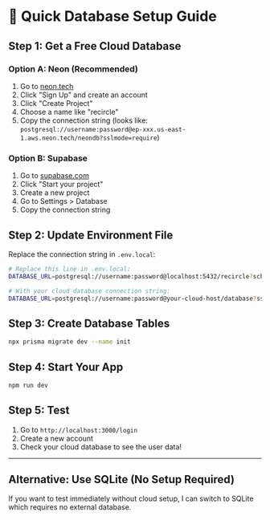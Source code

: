 # 🚀 Quick Database Setup Guide

## **Step 1: Get a Free Cloud Database**

### **Option A: Neon (Recommended)**
1. Go to [neon.tech](https://neon.tech)
2. Click "Sign Up" and create an account
3. Click "Create Project"
4. Choose a name like "recircle"
5. Copy the connection string (looks like: `postgresql://username:password@ep-xxx.us-east-1.aws.neon.tech/neondb?sslmode=require`)

### **Option B: Supabase**
1. Go to [supabase.com](https://supabase.com)
2. Click "Start your project"
3. Create a new project
4. Go to Settings > Database
5. Copy the connection string

## **Step 2: Update Environment File**

Replace the connection string in `.env.local`:

```bash
# Replace this line in .env.local:
DATABASE_URL=postgresql://username:password@localhost:5432/recircle?schema=public

# With your cloud database connection string:
DATABASE_URL=postgresql://username:password@your-cloud-host/database?sslmode=require
```

## **Step 3: Create Database Tables**

```bash
npx prisma migrate dev --name init
```

## **Step 4: Start Your App**

```bash
npm run dev
```

## **Step 5: Test**

1. Go to `http://localhost:3000/login`
2. Create a new account
3. Check your cloud database to see the user data!

---

## **Alternative: Use SQLite (No Setup Required)**

If you want to test immediately without cloud setup, I can switch to SQLite which requires no external database.
